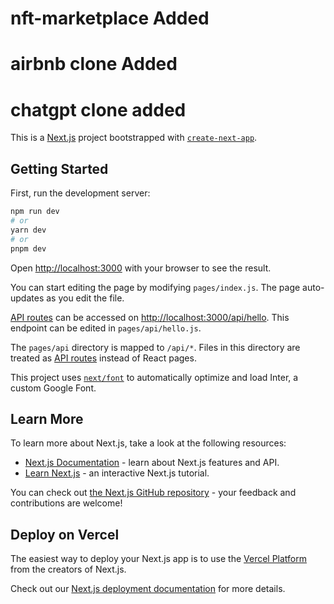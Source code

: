 # nft-marketplace Added 
# airbnb clone Added   
# chatgpt clone added  
    
This is a [Next.js](https://nextjs.org/) project bootstrapped with [`create-next-app`](https://github.com/vercel/next.js/tree/canary/packages/create-next-app).
   
## Getting Started  
  
First, run the development server:

```bash
npm run dev  
# or
yarn dev 
# or  
pnpm dev  
```  

Open [http://localhost:3000](http://localhost:3000) with your browser to see the result.

You can start editing the page by modifying `pages/index.js`. The page auto-updates as you edit the file.

[API routes](https://nextjs.org/docs/api-routes/introduction) can be accessed on [http://localhost:3000/api/hello](http://localhost:3000/api/hello). This endpoint can be edited in `pages/api/hello.js`.
 
The `pages/api` directory is mapped to `/api/*`. Files in this directory are treated as [API routes](https://nextjs.org/docs/api-routes/introduction) instead of React pages.

This project uses [`next/font`](https://nextjs.org/docs/basic-features/font-optimization) to automatically optimize and load Inter, a custom Google Font.

## Learn More

To learn more about Next.js, take a look at the following resources:

- [Next.js Documentation](https://nextjs.org/docs) - learn about Next.js features and API.
- [Learn Next.js](https://nextjs.org/learn) - an interactive Next.js tutorial. 

You can check out [the Next.js GitHub repository](https://github.com/vercel/next.js/) - your feedback and contributions are welcome!

## Deploy on Vercel
 
The easiest way to deploy your Next.js app is to use the [Vercel Platform](https://vercel.com/new?utm_medium=default-template&filter=next.js&utm_source=create-next-app&utm_campaign=create-next-app-readme) from the creators of Next.js.

Check out our [Next.js deployment documentation](https://nextjs.org/docs/deployment) for more details.
